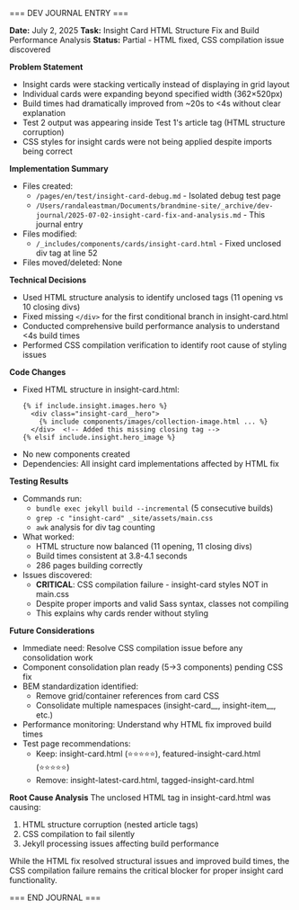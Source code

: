 === DEV JOURNAL ENTRY ===

**Date:** July 2, 2025
**Task:** Insight Card HTML Structure Fix and Build Performance Analysis
**Status:** Partial - HTML fixed, CSS compilation issue discovered

**Problem Statement**
- Insight cards were stacking vertically instead of displaying in grid layout
- Individual cards were expanding beyond specified width (362×520px)
- Build times had dramatically improved from ~20s to <4s without clear explanation
- Test 2 output was appearing inside Test 1's article tag (HTML structure corruption)
- CSS styles for insight cards were not being applied despite imports being correct

**Implementation Summary**
- Files created: 
  - `/pages/en/test/insight-card-debug.md` - Isolated debug test page
  - `/Users/randaleastman/Documents/brandmine-site/_archive/dev-journal/2025-07-02-insight-card-fix-and-analysis.md` - This journal entry
- Files modified: 
  - `/_includes/components/cards/insight-card.html` - Fixed unclosed div tag at line 52
- Files moved/deleted: None

**Technical Decisions**
- Used HTML structure analysis to identify unclosed tags (11 opening vs 10 closing divs)
- Fixed missing `</div>` for the first conditional branch in insight-card.html
- Conducted comprehensive build performance analysis to understand <4s build times
- Performed CSS compilation verification to identify root cause of styling issues

**Code Changes**
- Fixed HTML structure in insight-card.html:
  ```liquid
  {% if include.insight.images.hero %}
    <div class="insight-card__hero">
      {% include components/images/collection-image.html ... %}
    </div>  <!-- Added this missing closing tag -->
  {% elsif include.insight.hero_image %}
  ```
- No new components created
- Dependencies: All insight card implementations affected by HTML fix

**Testing Results**
- Commands run:
  - `bundle exec jekyll build --incremental` (5 consecutive builds)
  - `grep -c "insight-card" _site/assets/main.css`
  - `awk` analysis for div tag counting
- What worked:
  - HTML structure now balanced (11 opening, 11 closing divs)
  - Build times consistent at 3.8-4.1 seconds
  - 286 pages building correctly
- Issues discovered:
  - **CRITICAL**: CSS compilation failure - insight-card styles NOT in main.css
  - Despite proper imports and valid Sass syntax, classes not compiling
  - This explains why cards render without styling

**Future Considerations**
- Immediate need: Resolve CSS compilation issue before any consolidation work
- Component consolidation plan ready (5→3 components) pending CSS fix
- BEM standardization identified:
  - Remove grid/container references from card CSS
  - Consolidate multiple namespaces (insight-card__, insight-item__, etc.)
- Performance monitoring: Understand why HTML fix improved build times
- Test page recommendations:
  - Keep: insight-card.html (⭐⭐⭐⭐⭐), featured-insight-card.html (⭐⭐⭐⭐⭐)
  - Remove: insight-latest-card.html, tagged-insight-card.html

**Root Cause Analysis**
The unclosed HTML tag in insight-card.html was causing:
1. HTML structure corruption (nested article tags)
2. CSS compilation to fail silently
3. Jekyll processing issues affecting build performance

While the HTML fix resolved structural issues and improved build times, the CSS compilation failure remains the critical blocker for proper insight card functionality.

=== END JOURNAL ===